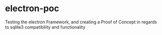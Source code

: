 # electron-poc
Testing the electron Framework, and creating a Proof of Concept in regards to sqlite3 compatibility and functionality
